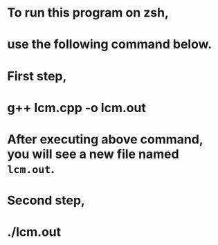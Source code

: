 # To run this program on zsh, 
# use the following command below.

# First step,
# g++ lcm.cpp -o lcm.out

# After executing above command, you will see a new file named `lcm.out`.

# Second step,
# ./lcm.out


